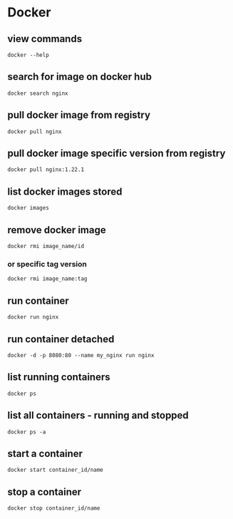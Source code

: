 # Docker
## view commands
`docker --help`
## search for image on docker hub
`docker search nginx`
## pull docker image from registry
`docker pull nginx`
## pull docker image specific version from registry
`docker pull nginx:1.22.1`
## list docker images stored
`docker images`
## remove docker image
`docker rmi image_name/id`
### or specific tag version
`docker rmi image_name:tag`
## run container
`docker run nginx`
## run container detached
`docker -d -p 8080:80 --name my_nginx run nginx`
## list running containers
`docker ps`
## list all containers - running and stopped
`docker ps -a`
## start a container
`docker start container_id/name`
## stop a container
`docker stop container_id/name`
